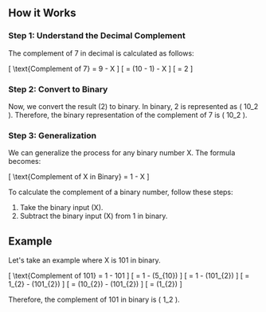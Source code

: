 ## How it Works

### Step 1: Understand the Decimal Complement

The complement of 7 in decimal is calculated as follows:

\[ \text{Complement of 7} = 9 - X \]
\[ = (10 - 1) - X \]
\[ = 2 \]

### Step 2: Convert to Binary

Now, we convert the result (2) to binary. In binary, 2 is represented as \( 10_2 \). Therefore, the binary representation of the complement of 7 is \( 10_2 \).

### Step 3: Generalization

We can generalize the process for any binary number X. The formula becomes:

\[ \text{Complement of X in Binary} = 1 - X \]


To calculate the complement of a binary number, follow these steps:

1. Take the binary input (X).
2. Subtract the binary input (X) from 1 in binary.

## Example

Let's take an example where X is 101 in binary.

\[ \text{Complement of 101} = 1 - 101 \]
\[ = 1 - (5_{10}) \]
\[ = 1 - (101_{2}) \]
\[ = 1_{2} - (101_{2}) \]
\[ = (10_{2}) - (101_{2}) \]
\[ = (1_{2}) \]

Therefore, the complement of 101 in binary is \( 1_2 \).

